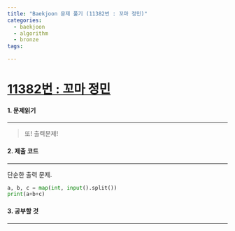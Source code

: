 ```yaml
---
title: "Baekjoon 문제 풀기 (11382번 : 꼬마 정민)"
categories:
  - baekjoon
  - algorithm
  - bronze
tags:

---
```



# [11382번 : 꼬마 정민](https://www.acmicpc.net/problem/11382)

#### 1. 문제읽기
---

> 또! 출력문제!  

#### 2. 제출 코드 
---

단순한 출력 문제.  

```python
a, b, c = map(int, input().split())
print(a+b+c)
```



#### 3. 공부할 것
---

